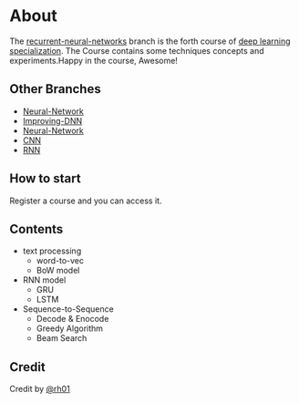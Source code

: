 About
==========
The [recurrent-neural-networks](https://www.coursera.org/learn/nlp-sequence-models/home/welcome) branch is the forth course of  [deep learning specialization](https://www.coursera.org/specializations/deep-learning). The Course contains some techniques concepts and experiments.Happy in the course, Awesome!  

Other Branches
--------------------------
- [Neural-Network](https://github.com/rh01/coursera_dl/tree/Neural-Network-dl)
- [Improving-DNN](https://github.com/rh01/coursera_dl/tree/Improving-DNN)
- [Neural-Network](https://github.com/rh01/coursera_dl/tree/Structuring-ML-Projects)
- [CNN](https://github.com/rh01/coursera_dl/tree/CNN)
- [RNN](https://github.com/rh01/coursera_dl/)

How to start
--------------------------
Register a course and you can access it.

Contents
------------------
- text  processing
    - word-to-vec
    - BoW model
- RNN model
    - GRU
    - LSTM
- Sequence-to-Sequence
    - Decode & Enocode
    - Greedy Algorithm
    - Beam Search


Credit
-----------
Credit by [@rh01](http://github.com/rh01)